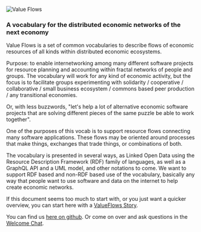 ![Value Flows](https://raw.githubusercontent.com/valueflows/valueflows/master/release-doc-in-process/VF-logo-heading.jpg)
### A vocabulary for the distributed economic networks of the next economy

Value Flows is a set of common vocabularies to describe flows of economic resources of all kinds within distributed economic ecosystems.

Purpose: to enable internetworking among many different software projects for resource planning and accounting within fractal networks of people and groups.  The vocabulary will work for any kind of economic activity, but the focus is to facilitate groups experimenting with solidarity / cooperative / collaborative / small business ecosystem / commons based peer production / any transitional economies.

Or, with less buzzwords, "let's help a lot of alternative economic software projects that are solving different pieces of the same puzzle be able to work together".

One of the purposes of this vocab is to support resource flows connecting many software applications. These flows may be oriented around processes that make things, exchanges that trade things, or combinations of both.

The vocabulary is presented in several ways, as Linked Open Data using the Resource Description Framework (RDF) family of languages, as well as a GraphQL API and a UML model, and other notations to come. We want to support RDF based and non-RDF based use of the vocabulary, basically any way that people want to use software and data on the internet to help create economic networks.

If this document seems too much to start with, or you just want a quicker overview, you can start here with a [ValueFlows Story](http://mikorizal.org/ValueFlows-Story.pdf).

You can find us [here on github](https://github.com/valueflows).  Or come on over and ask questions in the [Welcome Chat](https://gitter.im/valueflows/welcome).

